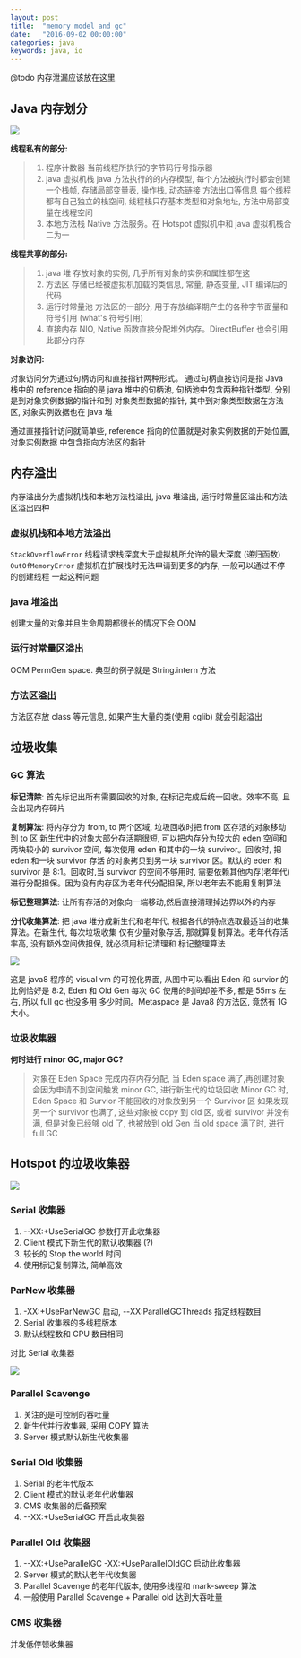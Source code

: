 ```yaml
---
layout: post
title:  "memory model and gc"
date:   "2016-09-02 00:00:00"
categories: java
keywords: java, io
---
```


@todo 内存泄漏应该放在这里

## Java 内存划分

![](/images/posts/javamem/memdis.png)

**线程私有的部分:**

> 1. 程序计数器
   当前线程所执行的字节码行号指示器
> 2. java 虚拟机栈
   java 方法执行的的内存模型, 每个方法被执行时都会创建一个栈帧, 存储局部变量表, 操作栈, 动态链接
   方法出口等信息
   每个线程都有自己独立的栈空间, 线程栈只存基本类型和对象地址, 方法中局部变量在线程空间
> 3. 本地方法栈
   Native 方法服务。在 Hotspot 虚拟机中和 java 虚拟机栈合二为一

**线程共享的部分:**

> 1. java 堆
   存放对象的实例, 几乎所有对象的实例和属性都在这
> 2. 方法区
   存储已经被虚拟机加载的类信息, 常量, 静态变量, JIT 编译后的代码
> 3. 运行时常量池
   方法区的一部分, 用于存放编译期产生的各种字节面量和符号引用 (what's 符号引用)
> 4. 直接内存
   NIO, Native 函数直接分配堆外内存。DirectBuffer 也会引用此部分内存

**对象访问:**

对象访问分为通过句柄访问和直接指针两种形式。 通过句柄直接访问是指 Java 栈中的 reference
指向的是 java 堆中的句柄池, 句柄池中包含两种指针类型, 分别是到对象实例数据的指针和到
对象类型数据的指针, 其中到对象类型数据在方法区, 对象实例数据也在 java 堆

通过直接指针访问就简单些, reference 指向的位置就是对象实例数据的开始位置, 对象实例数据
中包含指向方法区的指针

## 内存溢出

内存溢出分为虚拟机栈和本地方法栈溢出, java 堆溢出, 运行时常量区溢出和方法区溢出四种

### 虚拟机栈和本地方法溢出

`StackOverflowError` 线程请求栈深度大于虚拟机所允许的最大深度 (递归函数)
`OutOfMemoryError` 虚拟机在扩展栈时无法申请到更多的内存, 一般可以通过不停的创建线程
一起这种问题

### java 堆溢出
创建大量的对象并且生命周期都很长的情况下会 OOM

### 运行时常量区溢出
OOM PermGen space. 典型的例子就是 String.intern 方法

### 方法区溢出
方法区存放 class 等元信息, 如果产生大量的类(使用 cglib) 就会引起溢出

## 垃圾收集

### GC 算法

**标记清除**:
首先标记出所有需要回收的对象, 在标记完成后统一回收。效率不高, 且会出现内存碎片

**复制算法**:
将内存分为 from, to 两个区域, 垃圾回收时把 from 区存活的对象移动到 to 区
新生代中的对象大部分存活期很短, 可以把内存分为较大的 eden 空间和两块较小的 survivor
空间, 每次使用 eden 和其中的一块 survivor。回收时, 把 eden 和一块 survivor 存活
的对象拷贝到另一块 survivor 区。默认的 eden 和 survivor 是 8:1。回收时,当 survivor
的空间不够用时, 需要依赖其他内存(老年代)进行分配担保。因为没有内存区为老年代分配担保,
所以老年去不能用复制算法
 
**标记整理算法**:
让所有存活的对象向一端移动,然后直接清理掉边界以外的内存

**分代收集算法**:
把 java 堆分成新生代和老年代, 根据各代的特点选取最适当的收集算法。在新生代, 每次垃圾收集
仅有少量对象存活, 那就算复制算法。老年代存活率高, 没有额外空间做担保, 就必须用标记清理和
标记整理算法

![](/images/posts/javamem/visualvm.png)

这是 java8 程序的 visual vm 的可视化界面, 从图中可以看出 Eden 和 survior 的比例恰好是 8:2, 
Eden 和 Old Gen 每次 GC 使用的时间却差不多, 都是 55ms 左右, 所以 full gc 也没多用
多少时间。Metaspace 是 Java8 的方法区, 竟然有 1G 大小。

### 垃圾收集器

**何时进行 minor GC, major GC?**

> 对象在 Eden Space 完成内存内存分配, 当 Eden space 满了,再创建对象会因为申请不到空间触发
> minor GC, 进行新生代的垃圾回收
> Minor GC 时, Eden Space 和 Survior 不能回收的对象放到另一个 Survivor 区
> 如果发现另一个 survivor 也满了, 这些对象被 copy 到 old 区, 或者 survivor 并没有满,
> 但是对象已经够 old 了, 也被放到 old Gen
> 当 old space 满了时, 进行 full GC

## **Hotspot 的垃圾收集器**

![](/images/posts/javamem/gc_collector_hotspot.jpg)

### **Serial 收集器**

1. --XX:+UseSerialGC 参数打开此收集器
2. Client 模式下新生代的默认收集器 (?)
3. 较长的 Stop the world 时间
4. 使用标记复制算法, 简单高效

### **ParNew 收集器**

1. -XX:+UseParNewGC 启动, --XX:ParallelGCThreads 指定线程数目
2. Serial 收集器的多线程版本
3. 默认线程数和 CPU 数目相同

对比 Serial 收集器

![](/images/posts/javamem/serial.png)

### **Parallel Scavenge**

1. 关注的是可控制的吞吐量
2. 新生代并行收集器, 采用 COPY 算法
3. Server 模式默认新生代收集器

### **Serial Old 收集器**

1. Serial 的老年代版本
2. Client 模式的默认老年代收集器
3. CMS 收集器的后备预案 
4. --XX:+UseSerialGC 开启此收集器

### **Parallel Old 收集器**

1. --XX:+UseParallelGC -XX:+UseParallelOldGC 启动此收集器
2. Server 模式的默认老年代收集器
3. Parallel Scavenge 的老年代版本, 使用多线程和 mark-sweep 算法
4. 一般使用 Parallel Scavenge + Parallel old 达到大吞吐量

### **CMS 收集器**

并发低停顿收集器


